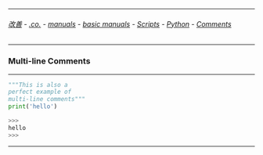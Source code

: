 
---

###### [改善](https://github.com/ttltrk/0C/blob/master/README.MD) - [.co.](https://github.com/ttltrk/PRG/blob/master/CODING.MD) - [manuals](https://github.com/ttltrk/PRG/blob/master/MAN.MD) - [basic manuals](https://github.com/ttltrk/PRG/blob/master/MANUALS.MD) - [Scripts](https://github.com/ttltrk/PRG/blob/master/PY/DOC/SC/SC.MD) - [Python](https://github.com/ttltrk/PRG/blob/master/PY/DOC/OPYM/OPYM.MD) - [Comments](https://github.com/ttltrk/PRG/blob/master/PY/DOC/OPYM/COMM/COMM.MD)

---

### Multi-line Comments

---

```python
"""This is also a
perfect example of
multi-line comments"""
print('hello')

>>>
hello
>>>
```

---
